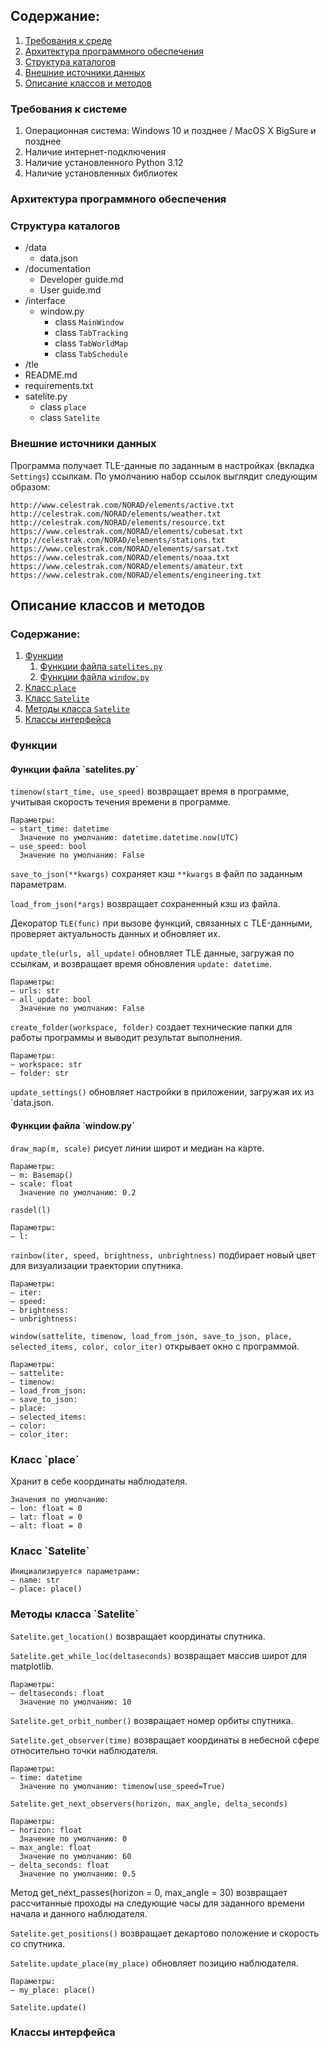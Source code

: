 ## Содержание:
1. [Требования к среде](#reqirements)
2. [Архитектура программного обеспечения](#architecture)
3. [Структура каталогов](#structure)
4. [Внешние источники данных](#sources)
5. [Описание классов и методов](#documentation)

<h3 id="requirements">Требования к системе</h3>

1. Операционная система: Windows 10 и позднее / MacOS X BigSure и позднее
2. Наличие интернет-подключения
2. Наличие установленного Python 3.12
3. Наличие установленных библиотек

<h3 id="architecture">Архитектура программного обеспечения</h3>

<h3 id="structure">Структура каталогов</h3>

* /data
  * data.json
* /documentation
  * Developer guide.md
  * User guide.md
* /interface
  * window.py
    * class `MainWindow`
    * class `TabTracking`
    * class `TabWorldMap`
    * class `TabSchedule`
* /tle
* README.md
* requirements.txt
* satelite.py
  * class `place`
  * class `Satelite`

<h3 id="sources">Внешние источники данных</h3>

Программа получает TLE-данные по заданным в настройках (вкладка `Settings`) ссылкам.
По умолчанию набор ссылок выглядит следующим образом:
```
http://www.celestrak.com/NORAD/elements/active.txt
http://celestrak.com/NORAD/elements/weather.txt
http://celestrak.com/NORAD/elements/resource.txt
https://www.celestrak.com/NORAD/elements/cubesat.txt
http://celestrak.com/NORAD/elements/stations.txt
https://www.celestrak.com/NORAD/elements/sarsat.txt
https://www.celestrak.com/NORAD/elements/noaa.txt
https://www.celestrak.com/NORAD/elements/amateur.txt
https://www.celestrak.com/NORAD/elements/engineering.txt
```

<h2 id="documentation">Описание классов и методов</h3>

### Содержание:
1. [Функции](#functions)
   1. [Функции файла `satelites.py`](#functions_satelites)
   2. [Функции файла `window.py`](#functions_window)
2. [Класс `place`](#class_place)
2. [Класс `Satelite`](#class_satelite)
3. [Методы класса `Satelite`](#methods_satelite)
4. [Классы интерфейса](#class_satelite)

<h3 id="functions">Функции</h3>

<h4 id="functions_satelites">Функции файла `satelites.py`</h3>

`timenow(start_time, use_speed)` возвращает время в программе,
учитывая скорость течения времени в программе.

```
Параметры:
– start_time: datetime
  Значение по умолчанию: datetime.datetime.now(UTC)
– use_speed: bool
  Значение по умолчанию: False
```

`save_to_json(**kwargs)` сохраняет кэш `**kwargs` в файл по заданным параметрам.

`load_from_json(*args)` возвращает сохраненный кэш из файла.

Декоратор `TLE(func)` при вызове функций, связанных с TLE-данными,
проверяет актуальность данных и обновляет их.

`update_tle(urls, all_update)` обновляет TLE данные, загружая по ссылкам, и возвращает время обновления `update: datetime`.

```
Параметры:
– urls: str
– all_update: bool
  Значение по умолчанию: False
```

`create_folder(workspace, folder)` создает технические папки для работы программы и выводит результат выполнения.

```
Параметры:
– workspace: str
– folder: str
```

`update_settings()` обновляет настройки в приложении, загружая их из `data.json.

<h4 id="functions_window">Функции файла `window.py`</h3>

`draw_map(m, scale)` рисует линии широт и медиан на карте.

```
Параметры:
– m: Basemap()
– scale: float
  Значение по умолчанию: 0.2
```

`rasdel(l)`
```
Параметры:
– l: 
```

`rainbow(iter, speed, brightness, unbrightness)` подбирает новый цвет для визуализации траектории спутника.

```
Параметры:
– iter: 
– speed: 
– brightness: 
– unbrightness: 
```

`window(sattelite, timenow, load_from_json, save_to_json, place, selected_items, color, color_iter)` открывает окно с программой.

```
Параметры:
– sattelite: 
– timenow: 
– load_from_json: 
– save_to_json: 
– place:
– selected_items:
– color: 
– color_iter:
```

<h3 id="class_place">Класс `place`</h3>

Хранит в себе координаты наблюдателя.

```
Значения по умолчанию:
– lon: float = 0
– lat: float = 0
– alt: float = 0
```

<h3 id="class_satelite">Класс `Satelite`</h3>

```
Инициализируется параметрами:
– name: str
– place: place()
```

<h3 id="methods_satelite">Методы класса `Satelite`</h3>

`Satelite.get_location()` возвращает координаты спутника.

`Satelite.get_while_loc(deltaseconds)` возвращает массив широт для matplotlib.

```
Параметры:
– deltaseconds: float
  Значение по умолчанию: 10
```

`Satelite.get_orbit_number()` возвращает номер орбиты спутника.

`Satelite.get_observer(time)` возвращает координаты в небесной сфере относительно точки наблюдателя.

```
Параметры:
– time: datetime
  Значение по умолчанию: timenow(use_speed=True)
```

`Satelite.get_next_observers(horizon, max_angle, delta_seconds)`

```
Параметры:
– horizon: float
  Значение по умолчанию: 0
– max_angle: float
  Значение по умолчанию: 60
– delta_seconds: float
  Значение по умолчанию: 0.5
```

Метод get_next_passes(horizon = 0, max_angle = 30) возвращает
рассчитанные проходы на следующие часы для заданного времени начала и данного наблюдателя.

`Satelite.get_positions()` возвращает декартово положение и скорость со спутника.

`Satelite.update_place(my_place)` обновляет позицию наблюдателя.

```
Параметры:
– my_place: place()
```

`Satelite.update()`

<h3 id="class_satelite">Классы интерфейса</h3>